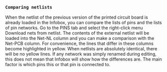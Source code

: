 ### `Comparing netlists`

When the netlist of the previous version of the printed circuit board is already loaded in the Infobox, you can compare the lists of pins and the lists of pin networks. Go to the PINS tab and select the right-click menu Download nets from netlist. The contents of the external netlist will be loaded into the Net-NL column and you can make a comparison with the Net-PCB column. For convenience, the lines that differ in these columns become highlighted in yellow. When netlists are absolutely identical, there will be no yellow lines. If any network was simply renamed during editing, this does not mean that Infobox will show how the differences are. The main factor is which pins this or that pin is connected to.
